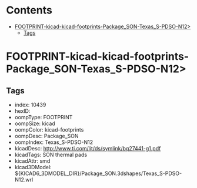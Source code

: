 



Contents
========

* [FOOTPRINT-kicad-kicad-footprints-Package_SON-Texas_S-PDSO-N12>](#footprint-kicad-kicad-footprints-package_son-texas_s-pdso-n12)
	* [Tags](#tags)

# FOOTPRINT-kicad-kicad-footprints-Package_SON-Texas_S-PDSO-N12>

## Tags

- index: 10439
- hexID: 
- oompType: FOOTPRINT
- oompSize: kicad
- oompColor: kicad-footprints
- oompDesc: Package_SON
- oompIndex: Texas_S-PDSO-N12
- kicadDesc: http://www.ti.com/lit/ds/symlink/bq27441-g1.pdf
- kicadTags: SON thermal pads
- kicadAttr: smd
- kicad3DModel: ${KICAD6_3DMODEL_DIR}/Package_SON.3dshapes/Texas_S-PDSO-N12.wrl
